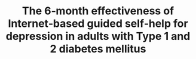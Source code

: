 --- 
abstract: '' 
authors: 
 - admin
 -  S Nobis
 -  D Lehr
 -  H Baumeister
 -  H Riper
 -  RP Auerbach
 -  F Snoek
 -  ...
doi: '' 
featured: false 
publication: '*Diabetic Medicine*, 86' 
publication_short: '' 
publishDate: '2017-01-01' 
title: 'The 6‐month effectiveness of Internet‐based guided self‐help for depression in adults with Type 1 and 2 diabetes mellitus' 
url_code: '' 
url_dataset: '' 
url_pdf: '' 
url_poster: '' 
url_project: '' 
url_slides: '' 
url_source: '' 
url_video: '' 
---